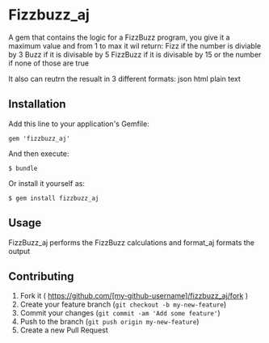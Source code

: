 # Fizzbuzz_aj

A gem that contains the logic for a FizzBuzz program, you give it a maximum value and from 1 to max it wil return:
Fizz if the number is diviable by 3
Buzz if it is divisable by 5
FizzBuzz if it is divisable by 15
or the number if none of those are true

It also can reutrn the resualt in 3 different formats:
json
html
plain text

## Installation

Add this line to your application's Gemfile:

    gem 'fizzbuzz_aj'

And then execute:

    $ bundle

Or install it yourself as:

    $ gem install fizzbuzz_aj

## Usage

FizzBuzz_aj performs the FizzBuzz calculations and format_aj formats the output

## Contributing

1. Fork it ( https://github.com/[my-github-username]/fizzbuzz_aj/fork )
2. Create your feature branch (`git checkout -b my-new-feature`)
3. Commit your changes (`git commit -am 'Add some feature'`)
4. Push to the branch (`git push origin my-new-feature`)
5. Create a new Pull Request
